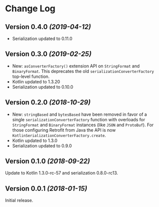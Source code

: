 Change Log
==========

Version 0.4.0 *(2019-04-12)*
----------------------------

 * Serialization updated to 0.11.0


Version 0.3.0 *(2019-02-25)*
----------------------------

 * New: `asConverterFactory()` extension API on `StringFormat` and `BinaryFormat`. This deprecates
   the old `serializationConverterFactory` top-level function.
 * Kotlin updated to 1.3.20
 * Serialization updated to 0.10.0


Version 0.2.0 *(2018-10-29)*
----------------------------

 * New: `stringBased` and `bytesBased` have been removed in favor of a single
   `serializationConverterFactory` function with overloads for `StringFormat` and `BinaryFormat`
   instances (like `JSON` and `ProtoBuf`). For those configuring Retrofit from Java the API is now
   `KotlinSerializationConverterFactory.create`.
 * Kotlin updated to 1.3.0
 * Serialization updated to 0.9.0


Version 0.1.0 *(2018-09-22)*
----------------------------

Update to Kotlin 1.3.0-rc-57 and serialization 0.8.0-rc13.


Version 0.0.1 *(2018-01-15)*
----------------------------

Initial release.
